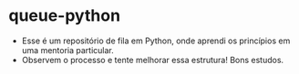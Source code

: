 # queue-python
- Esse é um repositório de fila em Python, onde aprendi os princípios em uma mentoria particular. 
- Observem o processo e tente melhorar essa estrutura! Bons estudos. 
